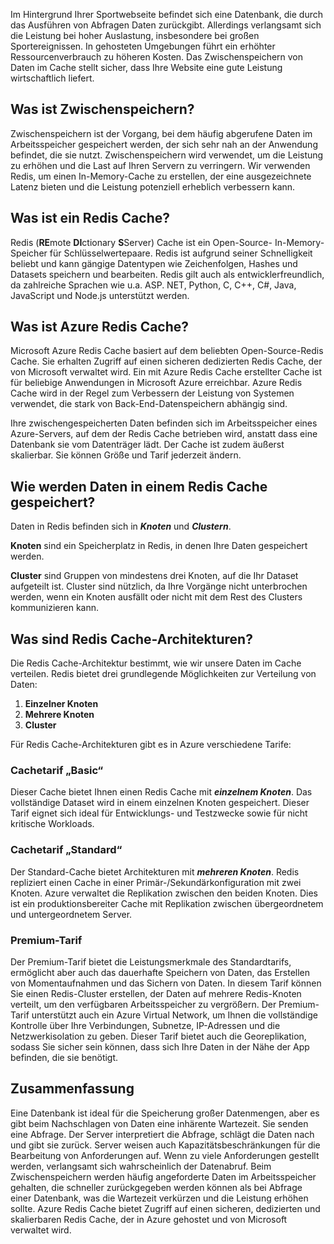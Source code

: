 Im Hintergrund Ihrer Sportwebseite befindet sich eine Datenbank, die durch das Ausführen von Abfragen Daten zurückgibt. Allerdings verlangsamt sich die Leistung bei hoher Auslastung, insbesondere bei großen Sportereignissen. In gehosteten Umgebungen führt ein erhöhter Ressourcenverbrauch zu höheren Kosten. Das Zwischenspeichern von Daten im Cache stellt sicher, dass Ihre Website eine gute Leistung wirtschaftlich liefert.

## <a name="what-is-caching"></a>Was ist Zwischenspeichern?

Zwischenspeichern ist der Vorgang, bei dem häufig abgerufene Daten im Arbeitsspeicher gespeichert werden, der sich sehr nah an der Anwendung befindet, die sie nutzt. Zwischenspeichern wird verwendet, um die Leistung zu erhöhen und die Last auf Ihren Servern zu verringern. Wir verwenden Redis, um einen In-Memory-Cache zu erstellen, der eine ausgezeichnete Latenz bieten und die Leistung potenziell erheblich verbessern kann.

## <a name="what-is-a-redis-cache"></a>Was ist ein Redis Cache?

Redis (**RE**mote **DI**ctionary **S**Server) Cache ist ein Open-Source- In-Memory-Speicher für Schlüsselwertepaare. Redis ist aufgrund seiner Schnelligkeit beliebt und kann gängige Datentypen wie Zeichenfolgen, Hashes und Datasets speichern und bearbeiten. Redis gilt auch als entwicklerfreundlich, da zahlreiche Sprachen wie u.a. ASP. NET, Python, C, C++, C#, Java, JavaScript und Node.js unterstützt werden.

## <a name="what-is-azure-redis-cache"></a>Was ist Azure Redis Cache?

Microsoft Azure Redis Cache basiert auf dem beliebten Open-Source-Redis Cache. Sie erhalten Zugriff auf einen sicheren dedizierten Redis Cache, der von Microsoft verwaltet wird. Ein mit Azure Redis Cache erstellter Cache ist für beliebige Anwendungen in Microsoft Azure erreichbar. Azure Redis Cache wird in der Regel zum Verbessern der Leistung von Systemen verwendet, die stark von Back-End-Datenspeichern abhängig sind.

Ihre zwischengespeicherten Daten befinden sich im Arbeitsspeicher eines Azure-Servers, auf dem der Redis Cache betrieben wird, anstatt dass eine Datenbank sie vom Datenträger lädt. Der Cache ist zudem äußerst skalierbar. Sie können Größe und Tarif jederzeit ändern.

## <a name="how-is-data-stored-in-a-redis-cache"></a>Wie werden Daten in einem Redis Cache gespeichert?

Daten in Redis befinden sich in _**Knoten**_ und _**Clustern**_.

**Knoten** sind ein Speicherplatz in Redis, in denen Ihre Daten gespeichert werden.

**Cluster** sind Gruppen von mindestens drei Knoten, auf die Ihr Dataset aufgeteilt ist. Cluster sind nützlich, da Ihre Vorgänge nicht unterbrochen werden, wenn ein Knoten ausfällt oder nicht mit dem Rest des Clusters kommunizieren kann.

## <a name="what-are-redis-caching-architectures"></a>Was sind Redis Cache-Architekturen?

Die Redis Cache-Architektur bestimmt, wie wir unsere Daten im Cache verteilen. Redis bietet drei grundlegende Möglichkeiten zur Verteilung von Daten:

1. **Einzelner Knoten**
1. **Mehrere Knoten**
1. **Cluster**

Für Redis Cache-Architekturen gibt es in Azure verschiedene Tarife:

### <a name="basic-cache"></a>Cachetarif „Basic“

Dieser Cache bietet Ihnen einen Redis Cache mit _**einzelnem Knoten**_. Das vollständige Dataset wird in einem einzelnen Knoten gespeichert. Dieser Tarif eignet sich ideal für Entwicklungs- und Testzwecke sowie für nicht kritische Workloads.

### <a name="standard-cache"></a>Cachetarif „Standard“

Der Standard-Cache bietet Architekturen mit _**mehreren Knoten**_. Redis repliziert einen Cache in einer Primär-/Sekundärkonfiguration mit zwei Knoten. Azure verwaltet die Replikation zwischen den beiden Knoten. Dies ist ein produktionsbereiter Cache mit Replikation zwischen übergeordnetem und untergeordnetem Server.

### <a name="premium-tier"></a>Premium-Tarif

Der Premium-Tarif bietet die Leistungsmerkmale des Standardtarifs, ermöglicht aber auch das dauerhafte Speichern von Daten, das Erstellen von Momentaufnahmen und das Sichern von Daten. In diesem Tarif können Sie einen Redis-Cluster erstellen, der Daten auf mehrere Redis-Knoten verteilt, um den verfügbaren Arbeitsspeicher zu vergrößern. Der Premium-Tarif unterstützt auch ein Azure Virtual Network, um Ihnen die vollständige Kontrolle über Ihre Verbindungen, Subnetze, IP-Adressen und die Netzwerkisolation zu geben. Dieser Tarif bietet auch die Georeplikation, sodass Sie sicher sein können, dass sich Ihre Daten in der Nähe der App befinden, die sie benötigt.

## <a name="summary"></a>Zusammenfassung

Eine Datenbank ist ideal für die Speicherung großer Datenmengen, aber es gibt beim Nachschlagen von Daten eine inhärente Wartezeit. Sie senden eine Abfrage. Der Server interpretiert die Abfrage, schlägt die Daten nach und gibt sie zurück. Server weisen auch Kapazitätsbeschränkungen für die Bearbeitung von Anforderungen auf. Wenn zu viele Anforderungen gestellt werden, verlangsamt sich wahrscheinlich der Datenabruf. Beim Zwischenspeichern werden häufig angeforderte Daten im Arbeitsspeicher gehalten, die schneller zurückgegeben werden können als bei Abfrage einer Datenbank, was die Wartezeit verkürzen und die Leistung erhöhen sollte. Azure Redis Cache bietet Zugriff auf einen sicheren, dedizierten und skalierbaren Redis Cache, der in Azure gehostet und von Microsoft verwaltet wird.
